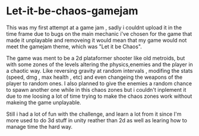 # Let-it-be-chaos-gamejam

This was my first attempt at a game jam , sadly i couldnt upload it in the time frame due to bugs on the main mechanic i've chosen for the game that made it unplayable and 
removeing it would mean that my game would not meet the gamejam theme, which was "Let it be Chaos".

The game was ment to be a 2d plataformer shooter like old metroids, but with some zones of the levels altering the physics,enemies and the player in a chaotic way. Like reversing 
gravity at random intervals , modifing the stats (speed, dmg , max health , etc)  and even changeing the weapons of the player to random ones. I also planned to give the enemies a 
random chance to spawn another one while in this chaos zones but i couldn't inplement it due to me loosing a lot of time trying to make the chaos zones work without makeing the game
unplayable.

Still i had a lot of fun with the challenge, and learn a lot from it since I'm more used to do 3d stuff in unity reather than 2d as well as learing how to manage time the hard way.
